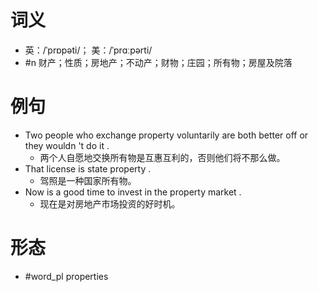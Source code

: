 # 词义
- 英：/ˈprɒpəti/； 美：/ˈprɑːpərti/
- #n 财产；性质；房地产；不动产；财物；庄园；所有物；房屋及院落
# 例句
- Two people who exchange property voluntarily are both better off or they wouldn 't do it .
	- 两个人自愿地交换所有物是互惠互利的，否则他们将不那么做。
- That license is state property .
	- 驾照是一种国家所有物。
- Now is a good time to invest in the property market .
	- 现在是对房地产市场投资的好时机。
# 形态
- #word_pl properties
